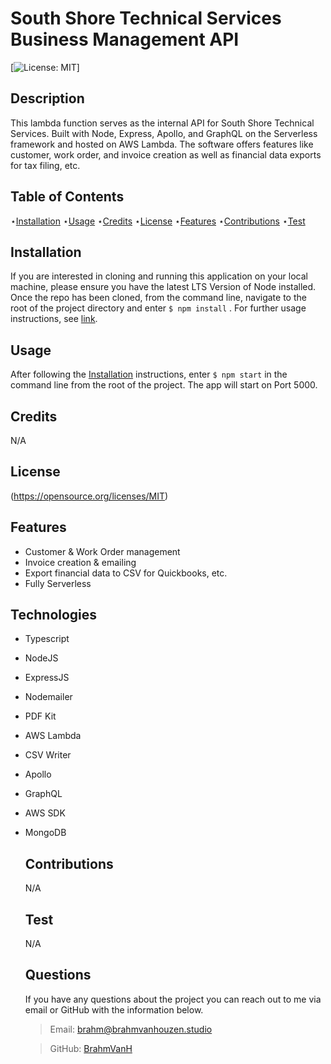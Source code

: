 # South Shore Technical Services Business Management API

[![License: MIT](https://img.shields.io/badge/License-MIT-yellow.svg)]

## Description

This lambda function serves as the internal API for South Shore Technical Services. Built with Node, Express, Apollo, and GraphQL on the Serverless framework and hosted on AWS Lambda. The software offers features like customer, work order, and invoice creation as well as financial data exports for tax filing, etc.

## Table of Contents

⋆[Installation](#Installation)
⋆[Usage](#Usage)
⋆[Credits](#Credits)
⋆[License](#License)
⋆[Features](#Features)
⋆[Contributions](#Contributions)
⋆[Test](#Contributions)

## Installation

If you are interested in cloning and running this application on your local machine, please ensure you have the latest LTS Version of Node installed. Once the repo has been cloned, from the command line, navigate to the root of the project directory and enter `$ npm install` . For further usage instructions, see [link](#Usage).

## Usage

After following the [Installation](#Installation) instructions, enter `$ npm start` in the command line from the root of the project. The app will start on Port 5000.

## Credits

N/A

## License

(https://opensource.org/licenses/MIT)

## Features

- Customer & Work Order management
- Invoice creation & emailing
- Export financial data to CSV for Quickbooks, etc.
- Fully Serverless

## Technologies

- Typescript
- NodeJS
- ExpressJS
- Nodemailer
- PDF Kit
- AWS Lambda
- CSV Writer
- Apollo
- GraphQL
- AWS SDK
- MongoDB

  ## Contributions

  N/A

  ## Test

  N/A

  ## Questions

  If you have any questions about the project you can reach out to me via email or GitHub with the information below.

  > Email: brahm@brahmvanhouzen.studio

  > GitHub: [BrahmVanH](https://github.com/BrahmVanH)
